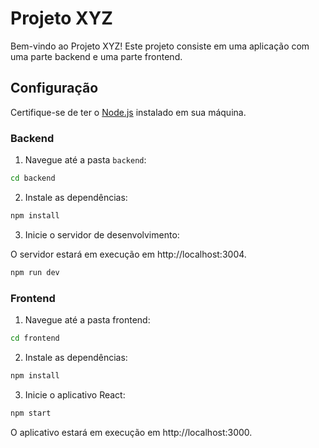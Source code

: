 # Projeto XYZ

Bem-vindo ao Projeto XYZ! Este projeto consiste em uma aplicação com uma parte backend e uma parte frontend.

## Configuração

Certifique-se de ter o [Node.js](https://nodejs.org/) instalado em sua máquina.

### Backend

1. Navegue até a pasta `backend`:

```bash
cd backend
```

2. Instale as dependências:

```bash
npm install
```

3. Inicie o servidor de desenvolvimento:

O servidor estará em execução em http://localhost:3004.

```bash
npm run dev
```

### Frontend

1. Navegue até a pasta frontend:

```bash
cd frontend
```
2. Instale as dependências:
```bash
npm install
```
3. Inicie o aplicativo React:
```bash
npm start
```
O aplicativo estará em execução em http://localhost:3000.


